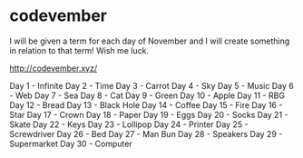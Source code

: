 # codevember
I will be given a term for each day of November and I will create something in relation to that term! Wish me luck.

http://codevember.xyz/

Day 1 - Infinite
Day 2 - Time
Day 3 - Carrot
Day 4 - Sky
Day 5 - Music
Day 6 - Web
Day 7 - Sea
Day 8 - Cat
Day 9 - Green
Day 10 - Apple
Day 11 - RBG
Day 12 - Bread
Day 13 - Black Hole
Day 14 - Coffee
Day 15 - Fire
Day 16 - Star
Day 17 - Crown
Day 18 - Paper
Day 19 - Eggs
Day 20 - Socks
Day 21 - Skate
Day 22 - Keys
Day 23 - Lollipop
Day 24 - Printer
Day 25 - Screwdriver
Day 26 - Bed
Day 27 - Man Bun
Day 28 - Speakers
Day 29 - Supermarket 
Day 30 - Computer